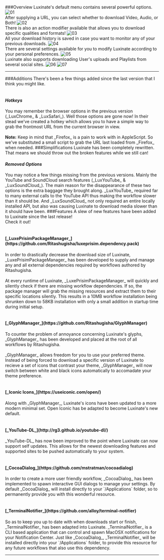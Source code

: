 ###Overview
Luxinate's default menu contains several powerful options.
![01](http://s29.postimg.org/qb11c1g2f/Screen_Shot_2014_06_28_at_12_51_06_AM.png)<br>
After supplying a URL, you can select whether to download Video, Audio, or Both!
![02](http://s8.postimg.org/hgwngdfwl/image.png)<br>
There is also an action modifier available that allows you to download specific qualities and formats!
![03](http://s8.postimg.org/gjq87i4ed/image.png)<br>
All your download history is saved in case you want to monitor any of your previous downloads.
![04](http://s8.postimg.org/419mqx7et/image.png)<br>
There are several settings available for you to modify Luxinate according to your personal preferences.
![05](http://s8.postimg.org/rkldciwn9/image.png)<br>
Luxinate also supports downloading User's uploads and Playlists from several social sites.
![06](http://s8.postimg.org/r405q38w5/image.png)
![07](http://s8.postimg.org/840nq01j9/image.png)<br><hr>
###Additions
There's been a few things added since the last version that I think you might like.<br><br>
<h4 class="text-primary"><i>Hotkeys</i></h4>
You may remember the browser options in the previous version (_LuxChrome_ & _LuxSafari_). Well those options are gone now! In their stead we've created a hotkey which allows you to have a simple way to grab the frontmost URL from the current browser in view.<br><br>
<strong>Note:</strong> Keep in mind that _Firefox_ is a pain to work with in AppleScript. So we've substituted a small script to grab the URL last loaded from _Firefox_ when needed.
###Simplifications
Luxinate has been completely rewritten. That means we should throw out the broken features while we still can!
<h4 class="text-primary"><i>Removed Options</i></h4>
You may notice a few things missing from the previous versions. Mainly the YouTube and SoundCloud search features (_LuxYouTube_ & _LuxSoundCloud_). The main reason for the disappearance of these two options is the extra baggage they brought along. _LuxYouTube_ required far to many external calls to the YouTube API thus making the workflow slower than it should be. And _LuxSoundCloud_ not only required an entire locally installed API, but also was causing Luxinate to download media slower than it should have been.
###Features
A slew of new features have been added to Luxinate since the last release!<br>Check it out!<br><br>
<h4 class="text-primary">[_LuxePrisimPackageManager_](https://github.com/Ritashugisha/luxeprisim.dependency.pack)</h4>
In order to drastically decrease the download size of Luxinate, _LuxePrisimPackageManager_ has been developed to supply and manage any and all external dependencies required by workflows authored by Ritashugisha.<br><br>
At every runtime of Luxinate, _LuxePrisimPackageManager_ will quickly and silently check if there are missing workflow dependencies. If so, the package manager will grab the missing resources and extract them to their specific locations silently. This results in a 10MB workflow installation being shrunken down to 58KB installation with only a small addition in startup time during initial setup.<br><br>
<h4 class="text-primary">[_GlyphManager_](https://github.com/Ritashugisha/GlyphManager)</h4>
To counter the problem of annoyance concerning Luxinate's glyphs, _GlyphManager_ has been developed and placed at the root of all workflows by Ritashugisha.<br><br>_GlyphManager_ allows freedom for you to use your preferred theme. Instead of being forced to download a specific version of Luxinate to recieve a set of icons that contrast your theme, _GlyphManager_ will now switch between white and black icons automatically to accomadate your theme preference.<br><br>
<h4 class="text-primary">[_Iconic Icons_](https://useiconic.com/open/)</h4>
Along with _GlyphManager_, Luxinate's icons have been updated to a more modern minimal set. Open Iconic has be adapted to become Luxinate's new default.<br><br>
<h4 class="text-primary">[_YouTube-DL_](http://rg3.github.io/youtube-dl/)</h4>
_YouTube-DL_ has now been improved to the point where Luxinate can now support self updates. This allows for the newest downloading features and supported sites to be pushed automatically to your system.<br><br>
<h4 class="text-primary">[_CocoaDialog_](https://github.com/mstratman/cocoadialog)</h4>
In order to create a more user friendly workflow, _CocoaDialog_ has been implemented to spawn interactive GUI dialogs to manage your settings. By default _CocoaDialog_ will install directly to your `/Applications` folder, so to permanently provide you with this wonderful resource.<br><br>
<h4 class="text-primary">[_TerminalNotifier_](https://github.com/alloy/terminal-notifier)</h4>
So as to keep you up to date with when downloads start or finish, _TerminalNotifier_ has been adapted into Luxinate. _TerminalNotifier_ is a CLI based application that can control and spawn MacOSX notifications for your Notification Center. Just like _CocoaDialog_, _TerminalNotifier_ will be installed directly into your `/Applications` folder, to provide this resource for any future workflows that also use this dependency.<hr>